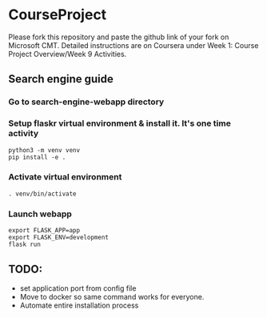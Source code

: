# CourseProject

Please fork this repository and paste the github link of your fork on Microsoft CMT. Detailed instructions are on Coursera under Week 1: Course Project Overview/Week 9 Activities.

## Search engine guide

### Go to search-engine-webapp directory

### Setup flaskr virtual environment & install it. It's one time activity

    python3 -m venv venv
    pip install -e .


### Activate virtual environment
    . venv/bin/activate

### Launch webapp
    export FLASK_APP=app
    export FLASK_ENV=development
    flask run

## TODO: 
- set application port from config file
- Move to docker so same command works for everyone.
- Automate entire installation process 